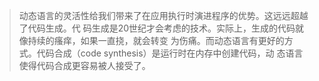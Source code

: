 >动态语言的灵活性给我们带来了在应用执行时演进程序的优势。这远远超越了代码生成。代
>码生成是20世纪才会考虑的技术。实际上，生成的代码就像持续的瘙痒，如果一直挠，就会转变
>为伤痛。而动态语言有更好的方式。代码合成（code synthesis）是运行时在内存中创建代码，动
>态语言使得代码合成更容易被人接受了。